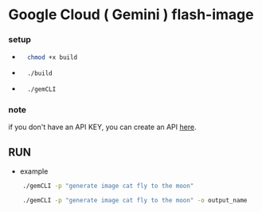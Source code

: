 # Google Cloud ( Gemini ) flash-image



### setup
* ```bash
    chmod +x build
    ```
* ```bash
    ./build
    ```
* ```bash
    ./gemCLI
    ```
### note 
if you don't have an API KEY, you can create an API [here](https://aistudio.google.com/apikey).

## RUN
* example
```bash
    ./gemCLI -p "generate image cat fly to the moon"
```
```bash
    ./gemCLI -p "generate image cat fly to the moon" -o output_name
```
